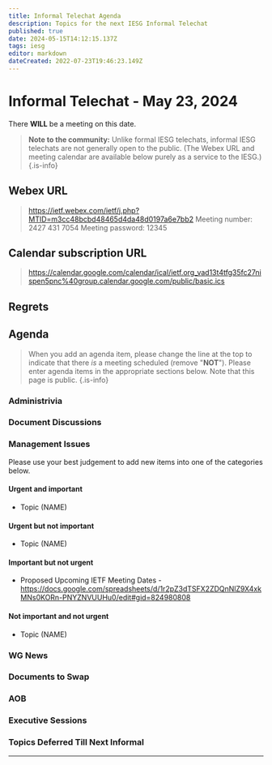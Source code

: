```yaml
---
title: Informal Telechat Agenda
description: Topics for the next IESG Informal Telechat
published: true
date: 2024-05-15T14:12:15.137Z
tags: iesg
editor: markdown
dateCreated: 2022-07-23T19:46:23.149Z
---
```


# Informal Telechat - May 23, 2024 

 There **WILL** be a meeting on this date.

> **Note to the community:** Unlike formal IESG telechats, informal IESG telechats are not generally open to the public. (The Webex URL and meeting calendar are available below purely as a service to the IESG.)
{.is-info}

## Webex URL

> https://ietf.webex.com/ietf/j.php?MTID=m3cc48bcbd48465d4da48d0197a6e7bb2
Meeting number: 2427 431 7054
Meeting password: 12345 


## Calendar subscription URL

> https://calendar.google.com/calendar/ical/ietf.org_vad13t4tfg35fc27nispen5pnc%40group.calendar.google.com/public/basic.ics


## Regrets


## Agenda

> When you add an agenda item, please change the line at the top to indicate that there *is* a meeting scheduled (remove "**NOT**"). Please enter agenda items in the appropriate sections below.
Note that this page is public.
{.is-info}

### Administrivia

### Document Discussions


### Management Issues

Please use your best judgement to add new items into one of the categories below.

#### Urgent and important

* Topic (NAME)


#### Urgent but not important

* Topic (NAME)

#### Important but not urgent

* Proposed Upcoming IETF Meeting Dates - https://docs.google.com/spreadsheets/d/1r2pZ3dTSFX2ZDQnNlZ9X4xkMNs0KORn-PNYZNVUUHu0/edit#gid=824980808

#### Not important and not urgent

* Topic (NAME)

### WG News 

### Documents to Swap 

### AOB

### Executive Sessions


### Topics Deferred Till Next Informal 



-------


